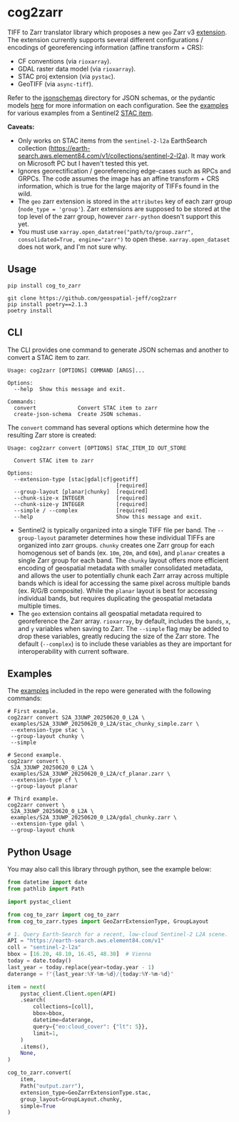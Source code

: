# cog2zarr

TIFF to Zarr translator library which proposes a new `geo` Zarr v3 [extension](https://zarr-specs.readthedocs.io/en/latest/v3/core/index.html#extensions).  The extension currently supports several different configurations / encodings of georeferencing information (affine transform + CRS):
- CF conventions (via `rioxarray`).
- GDAL raster data model (via `rioxarray`).
- STAC proj extension (via `pystac`).
- GeoTIFF (via `async-tiff`).

Refer to the [jsonschemas](./jsonschemas/) directory for JSON schemas, or the pydantic models [here](./cog_to_zarr/types.py) for more information on each configuration.  See the [examples](./examples) for various examples from a Sentinel2 [STAC item](https://earth-search.aws.element84.com/v1/collections/sentinel-2-l2a/items/S2A_33UWP_20250620_0_L2A).

**Caveats:**
- Only works on STAC items from the `sentinel-2-l2a` EarthSearch collection (https://earth-search.aws.element84.com/v1/collections/sentinel-2-l2a).  It may work on Microsoft PC but I haven't tested this yet.
- Ignores georectification / georeferencing edge-cases such as RPCs and GRPCs.  The code assumes the image has an affine transform + CRS information, which is true for the large majority of TIFFs found in the wild.
- The `geo` zarr extension is stored in the `attributes` key of each zarr group (`node_type = 'group'`).  Zarr extensions are supposed to be stored at the top level of the zarr group, however `zarr-python` doesn't support this yet.
- You must use `xarray.open_datatree("path/to/group.zarr", consolidated=True, engine="zarr")` to open these.  `xarray.open_dataset` does not work, and I'm not sure why.


## Usage

```shell
pip install cog_to_zarr
```

```shell
git clone https://github.com/geospatial-jeff/cog2zarr
pip install poetry==2.1.3
poetry install
```

## CLI

The CLI provides one command to generate JSON schemas and another to convert a STAC item to zarr.

```shell
Usage: cog2zarr [OPTIONS] COMMAND [ARGS]...

Options:
  --help  Show this message and exit.

Commands:
  convert             Convert STAC item to zarr
  create-json-schema  Create JSON schemas.
```

The `convert` command has several options which determine how the resulting Zarr store is created:

```shell
Usage: cog2zarr convert [OPTIONS] STAC_ITEM_ID OUT_STORE

  Convert STAC item to zarr

Options:
  --extension-type [stac|gdal|cf|geotiff]
                                  [required]
  --group-layout [planar|chunky]  [required]
  --chunk-size-x INTEGER          [required]
  --chunk-size-y INTEGER          [required]
  --simple / --complex            [required]
  --help                          Show this message and exit.
```

- Sentinel2 is typically organized into a single TIFF file per band.  The `--group-layout` parameter determines how these individual TIFFs are organized into zarr groups.  `chunky` creates one Zarr group for each homogenous set of bands (ex. `10m`, `20m`, and `60m`), and `planar` creates a single Zarr group for each band.  The `chunky` layout offers more efficient encoding of geospatial metadata with smaller consolidated metadata, and allows the user to potentially chunk each Zarr array across multiple bands which is ideal for accessing the same pixel across multiple bands (ex. R/G/B composite).  While the `planar` layout is best for accessing individual bands, but requires duplicating the geospatial metadata multiple times.
- The `geo` extension contains all geospatial metadata required to georeference the Zarr array.  `rioxarray`, by default, includes the `bands`, `x`, and `y` variables when saving to Zarr.  The `--simple` flag may be added to drop these variables, greatly reducing the size of the Zarr store.  The default (`--complex`) is to include these variables as they are important for interoperability with current software.


## Examples

The [examples](./examples/) included in the repo were generated with the following commands:

```shell
# First example.
cog2zarr convert S2A_33UWP_20250620_0_L2A \
 examples/S2A_33UWP_20250620_0_L2A/stac_chunky_simple.zarr \
 --extension-type stac \
 --group-layout chunky \
 --simple

# Second example.
cog2zarr convert \
 S2A_33UWP_20250620_0_L2A \
 examples/S2A_33UWP_20250620_0_L2A/cf_planar.zarr \
 --extension-type cf \
 --group-layout planar

# Third example.
cog2zarr convert \
 S2A_33UWP_20250620_0_L2A \
 examples/S2A_33UWP_20250620_0_L2A/gdal_chunky.zarr \
 --extension-type gdal \
 --group-layout chunk
```

## Python Usage

You may also call this library through python, see the example below:

```python
from datetime import date
from pathlib import Path

import pystac_client

from cog_to_zarr import cog_to_zarr
from cog_to_zarr.types import GeoZarrExtensionType, GroupLayout

# 1. Query Earth-Search for a recent, low-cloud Sentinel-2 L2A scene.
API = "https://earth-search.aws.element84.com/v1"
coll = "sentinel-2-l2a"
bbox = [16.20, 48.10, 16.45, 48.30]  # Vienna
today = date.today()
last_year = today.replace(year=today.year - 1)
daterange = f"{last_year:%Y-%m-%d}/{today:%Y-%m-%d}"

item = next(
    pystac_client.Client.open(API)
    .search(
        collections=[coll],
        bbox=bbox,
        datetime=daterange,
        query={"eo:cloud_cover": {"lt": 5}},
        limit=1,
    )
    .items(),
    None,
)

cog_to_zarr.convert(
    item,
    Path("output.zarr"),
    extension_type=GeoZarrExtensionType.stac,
    group_layout=GroupLayout.chunky,
    simple=True
)
```

